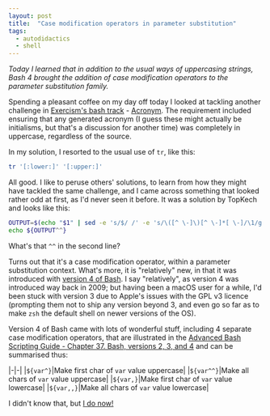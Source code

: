 ```yaml
---
layout: post
title:  "Case modification operators in parameter substitution"
tags:
  - autodidactics
  - shell
---
```

_Today I learned that in addition to the usual ways of uppercasing strings, Bash 4 brought the addition of case modification operators to the parameter substitution family._

Spending a pleasant coffee on my day off today I looked at tackling another challenge in [Exercism's bash track](https://exercism.io/tracks/bash) - [Acronym](https://exercism.io/tracks/bash/exercises/acronym/solutions/e70a7282d2fb4856bbeb1c2ae745d3c4). The requirement included ensuring that any generated acronym (I guess these might actually be initialisms, but that's a discussion for another time) was completely in uppercase, regardless of the source.

In my solution, I resorted to the usual use of `tr`, like this:

```bash
tr '[:lower:]' '[:upper:]'
```

All good. I like to peruse others' solutions, to learn from how they might have tackled the same challenge, and I came across something that looked rather odd at first, as I'd never seen it before. It was a solution by TopKech and looks like this:

```bash
OUTPUT=$(echo "$1" | sed -e 's/$/ /' -e 's/\([^ \-]\)[^ \-]*[ \-]/\1/g' -e 's/^ *//')
echo ${OUTPUT^^}
```

What's that `^^` in the second line?

Turns out that it's a case modification operator, within a parameter substitution context. What's more, it is "relatively" new, in that it was introduced with [version 4 of Bash](https://tldp.org/LDP/abs/html/bashver4.html). I say "relatively", as version 4 was introduced way back in 2009; but having been a macOS user for a while, I'd been stuck with version 3 due to Apple's issues with the GPL v3 licence (prompting them not to ship any version beyond 3, and even go so far as to make `zsh` the default shell on newer versions of the OS).

Version 4 of Bash came with lots of wonderful stuff, including 4 separate case modification operators, that are illustrated in the [Advanced Bash Scripting Guide - Chapter 37. Bash, versions 2, 3, and 4](https://tldp.org/LDP/abs/html/bashver4.html) and can be summarised thus:

|-|-|
|`${var^}`|Make first char of `var` value uppercase|
|`${var^^}`|Make all chars of `var` value uppercase|
|`${var,}`|Make first char of `var` value lowercase|
|`${var,,}`|Make all chars of `var` value lowercase|

I didn't know that, but [I do now!](https://twitter.com/qmacro/status/1317046383950659584)

